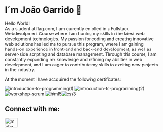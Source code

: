 ### <h1>I´m João Garrido 👋</h2>
Hello World!
<br>
As a student at flag.com, I am currently enrolled in a Fullstack Webdevolpment Course where I am honing my skills in the latest web development technologies. My passion for coding and creating innovative web solutions has led me to pursue this program, where I am gaining hands-on experience in front-end and back-end development, as well as server-side scripting and database management. Through this course, I am constantly expanding my knowledge and refining my abilities in web development, and I am eager to contribute my skills to exciting new projects in the industry.

At the moment i have accquired the following certificates:

![introduction-to-programming(1)](https://github.com/garridothecat/garridothecat/assets/107148935/3ef20ae8-dc9b-492a-afa7-5c2cb7883a27) ![introduction-to-programming(2)](https://github.com/garridothecat/garridothecat/assets/107148935/d58a20f5-db33-4609-88cb-e4bd54a9fa48) ![workshop-scrum](https://github.com/garridothecat/garridothecat/assets/107148935/c102c896-e218-480f-9580-0b21771c9bac) ![html5](https://github.com/garridothecat/garridothecat/assets/107148935/2ee01e92-6bf2-475f-be03-2e1743ae6fa2)![css3](https://github.com/garridothecat/garridothecat/assets/107148935/ced6e39a-8e7a-4f07-9dcb-48b202c76c02)


<h2>Connect with me:</h2>
<a href="https://www.linkedin.com/in/jo%C3%A3o-garrido-878455155/"><img src="https://raw.githubusercontent.com/rahuldkjain/github-profile-readme-generator/master/src/images/icons/Social/linked-in-   alt.svg" alt="muhammad-nurcholis-112b73162" style="max-width: 100%;" width="40" height="30" align="middle"></a>
